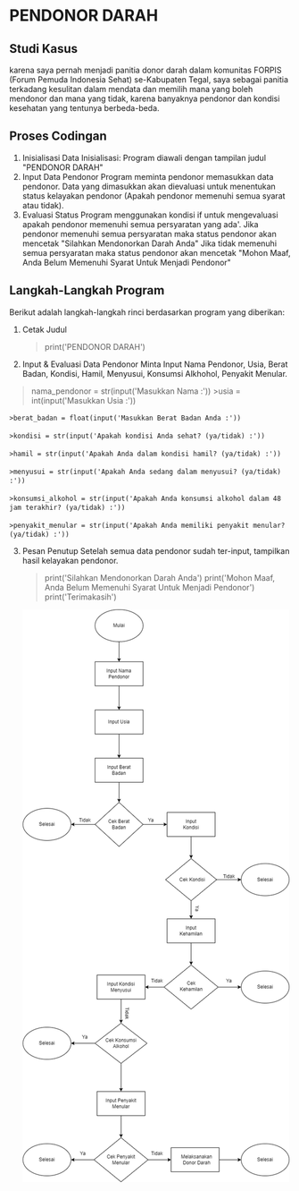 # PENDONOR DARAH

## Studi Kasus
 karena saya pernah menjadi panitia donor darah dalam komunitas FORPIS (Forum Pemuda Indonesia Sehat) se-Kabupaten Tegal, saya sebagai panitia terkadang kesulitan dalam mendata dan memilih mana yang boleh mendonor dan mana yang tidak, karena banyaknya pendonor dan kondisi kesehatan yang tentunya berbeda-beda.

## Proses Codingan
1. Inisialisasi Data
Inisialisasi: Program diawali dengan tampilan judul "PENDONOR DARAH"
2. Input Data Pendonor
Program meminta pendonor memasukkan data pendonor.
Data yang dimasukkan akan dievaluasi untuk menentukan status kelayakan pendonor (Apakah pendonor memenuhi semua syarat atau tidak).
3. Evaluasi Status
Program menggunakan kondisi if untuk mengevaluasi apakah pendonor memenuhi semua persyaratan yang ada'.
Jika pendonor memenuhi semua persyaratan maka status pendonor akan mencetak "Silahkan Mendonorkan Darah Anda"
Jika tidak memenuhi semua persyaratan maka status pendonor akan mencetak "Mohon Maaf, Anda Belum Memenuhi Syarat Untuk Menjadi Pendonor"

## Langkah-Langkah Program
Berikut adalah langkah-langkah rinci berdasarkan program yang diberikan:
1. Cetak Judul
    >print('PENDONOR DARAH')
2. Input & Evaluasi Data Pendonor
Minta Input Nama Pendonor, Usia, Berat Badan, Kondisi, Hamil, Menyusui, Konsumsi Alkhohol, Penyakit Menular.
 >nama_pendonor = str(input('Masukkan Nama :'))
    >usia = int(input('Masukkan Usia :'))
    
    >berat_badan = float(input('Masukkan Berat Badan Anda :'))

    >kondisi = str(input('Apakah kondisi Anda sehat? (ya/tidak) :'))

    >hamil = str(input('Apakah Anda dalam kondisi hamil? (ya/tidak) :'))

    >menyusui = str(input('Apakah Anda sedang dalam menyusui? (ya/tidak) :'))

    >konsumsi_alkohol = str(input('Apakah Anda konsumsi alkohol dalam 48 jam terakhir? (ya/tidak) :'))
    
    >penyakit_menular = str(input('Apakah Anda memiliki penyakit menular? (ya/tidak) :'))
3. Pesan Penutup
Setelah semua data pendonor sudah ter-input, tampilkan hasil kelayakan pendonor.
    >print('Silahkan Mendonorkan Darah Anda')
    print('Mohon Maaf, Anda Belum Memenuhi Syarat Untuk Menjadi Pendonor')
    print('Terimakasih')

    ![flowchart](flowchart.png)


